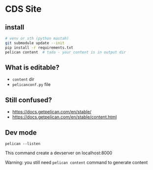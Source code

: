 # CDS Site

## install

```bash
# venv or sth (python mastah)
git submodule update --init
pip install -r requirements.txt
pelican content  # tada - your content is in output dir
```

## What is editable?

* `content` dir
* `pelicanconf.py` file

## Still confused?

* https://docs.getpelican.com/en/stable/
* https://docs.getpelican.com/en/stable/content.html

## Dev mode

```
pelican --listen
```

This command create a devserver on localhost:8000

Warning: you still need `pelican content` command to generate content


